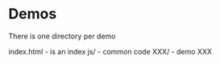 Demos
=====

There is one directory per demo

index.html - is an index
js/        - common code
XXX/       - demo XXX
